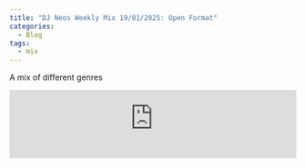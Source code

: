 ```yaml
---
title: "DJ Neos Weekly Mix 19/01/2025: Open Format"
categories:
  - Blog
tags:
  - mix
---
```


A mix of different genres

<iframe width="100%" height="120" src="https://player-widget.mixcloud.com/widget/iframe/?hide_cover=1&feed=%2Fn3os%2Fneos-weekly-mix-2025019%2F" frameborder="0" ></iframe>
